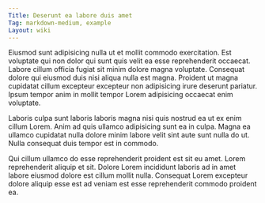 ```yaml
---
Title: Deserunt ea labore duis amet
Tag: markdown-medium, example
Layout: wiki
---
```

Eiusmod sunt adipisicing nulla ut et mollit commodo exercitation. Est voluptate qui non dolor qui sunt quis velit ea esse reprehenderit occaecat. Labore cillum officia fugiat sit minim dolore magna voluptate. Consequat dolore qui eiusmod duis nisi aliqua nulla est magna. Proident ut magna cupidatat cillum excepteur excepteur non adipisicing irure deserunt pariatur. Ipsum tempor anim in mollit tempor Lorem adipisicing occaecat enim voluptate.

Laboris culpa sunt laboris laboris magna nisi quis nostrud ea ut ex enim cillum Lorem. Anim ad quis ullamco adipisicing sunt ea in culpa. Magna ea ullamco cupidatat nulla dolore minim labore velit sint aute sunt nulla do ut. Nulla consequat duis tempor est in commodo.

Qui cillum ullamco do esse reprehenderit proident est sit eu amet. Lorem reprehenderit aliquip et sit. Dolore Lorem incididunt laboris ad in amet labore eiusmod dolore est cillum mollit nulla. Consequat Lorem excepteur dolore aliquip esse est ad veniam est esse reprehenderit commodo proident ea.